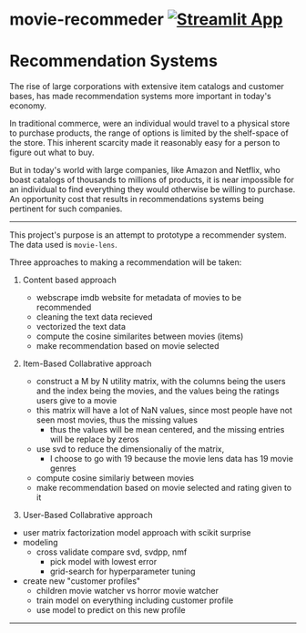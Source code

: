# movie-recommeder [![Streamlit App](https://static.streamlit.io/badges/streamlit_badge_black_white.svg)](https://share.streamlit.io/yemaney/movie-recommeder/main/streamlit.py)


# Recommendation Systems

The rise of large corporations with extensive item catalogs and customer bases, has made recommendation systems more important in today's economy. 

In traditional commerce, were an individual would travel to a physical store to purchase products, the range of options is limited by the shelf-space of the store. This inherent scarcity made it reasonably easy for a person to figure out what to buy.

But in today's world with large companies, like Amazon and Netflix, who boast catalogs of thousands to millions of products, it is near impossible for an individual to find everything they would otherwise be willing to purchase. An opportunity cost that results in recommendations systems being pertinent  for such companies. 

---

This project's purpose is an attempt to prototype a recommender system. The data used is `movie-lens`.

Three approaches to making a recommendation will be taken:
1. Content based approach
    - webscrape imdb website for metadata of movies to be recommended
    - cleaning the text data recieved
    - vectorized the text data
    - compute the cosine similarites between movies (items) 
    - make recommendation based on movie selected

2. Item-Based Collabrative approach
    - construct a M by N utility matrix, with the columns being the users and the index being the movies, and the values being the ratings users give to a movie
    - this matrix will have a lot of NaN values, since most people have not seen most movies, thus the missing values
        - thus the values will be mean centered, and the missing entries will be replace by zeros
    - use svd to reduce the dimensionaliy of the matrix, 
        - I choose to go with 19 because the movie lens data has 19 movie genres
    - compute cosine similariy between movies 
    - make recommendation based on movie selected and rating given to it

3. User-Based Collabrative approach
- user matrix factorization model approach with scikit surprise
- modeling
    - cross validate compare svd, svdpp, nmf
        - pick model with lowest error
        - grid-search for hyperparameter tuning
- create new "customer profiles"
    - children movie watcher vs horror movie watcher
    - train model on everything including customer profile
    - use model to predict on this new profile

---
